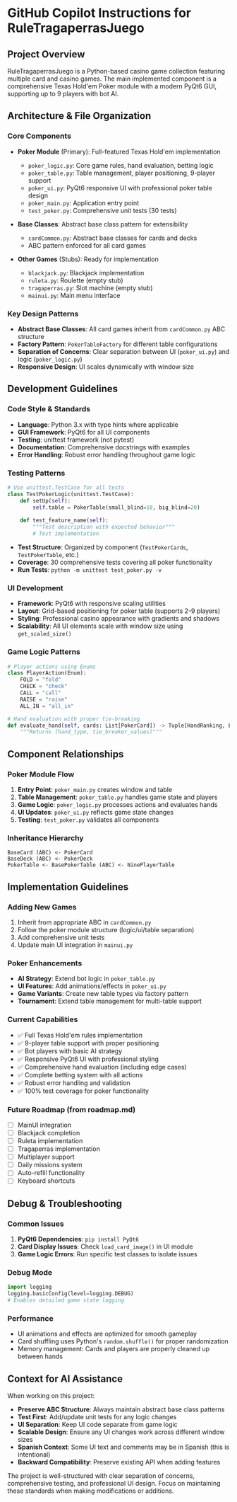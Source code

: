 # GitHub Copilot Instructions for RuleTragaperrasJuego

## Project Overview

RuleTragaperrasJuego is a Python-based casino game collection featuring multiple card and casino games. The main implemented component is a comprehensive Texas Hold'em Poker module with a modern PyQt6 GUI, supporting up to 9 players with bot AI.

## Architecture & File Organization

### Core Components
- **Poker Module** (Primary): Full-featured Texas Hold'em implementation
  - `poker_logic.py`: Core game rules, hand evaluation, betting logic
  - `poker_table.py`: Table management, player positioning, 9-player support
  - `poker_ui.py`: PyQt6 responsive UI with professional poker table design
  - `poker_main.py`: Application entry point
  - `test_poker.py`: Comprehensive unit tests (30 tests)

- **Base Classes**: Abstract base class pattern for extensibility
  - `cardCommon.py`: Abstract base classes for cards and decks
  - ABC pattern enforced for all card games

- **Other Games** (Stubs): Ready for implementation
  - `blackjack.py`: Blackjack implementation
  - `ruleta.py`: Roulette (empty stub)
  - `tragaperras.py`: Slot machine (empty stub)
  - `mainui.py`: Main menu interface

### Key Design Patterns
- **Abstract Base Classes**: All card games inherit from `cardCommon.py` ABC structure
- **Factory Pattern**: `PokerTableFactory` for different table configurations
- **Separation of Concerns**: Clear separation between UI (`poker_ui.py`) and logic (`poker_logic.py`)
- **Responsive Design**: UI scales dynamically with window size

## Development Guidelines

### Code Style & Standards
- **Language**: Python 3.x with type hints where applicable
- **GUI Framework**: PyQt6 for all UI components
- **Testing**: unittest framework (not pytest)
- **Documentation**: Comprehensive docstrings with examples
- **Error Handling**: Robust error handling throughout game logic

### Testing Patterns
```python
# Use unittest.TestCase for all tests
class TestPokerLogic(unittest.TestCase):
    def setUp(self):
        self.table = PokerTable(small_blind=10, big_blind=20)
    
    def test_feature_name(self):
        """Test description with expected behavior"""
        # Test implementation
```

- **Test Structure**: Organized by component (`TestPokerCards`, `TestPokerTable`, etc.)
- **Coverage**: 30 comprehensive tests covering all poker functionality
- **Run Tests**: `python -m unittest test_poker.py -v`

### UI Development
- **Framework**: PyQt6 with responsive scaling utilities
- **Layout**: Grid-based positioning for poker table (supports 2-9 players)
- **Styling**: Professional casino appearance with gradients and shadows
- **Scalability**: All UI elements scale with window size using `get_scaled_size()`

### Game Logic Patterns
```python
# Player actions using Enums
class PlayerAction(Enum):
    FOLD = "fold"
    CHECK = "check"
    CALL = "call"
    RAISE = "raise"
    ALL_IN = "all_in"

# Hand evaluation with proper tie-breaking
def evaluate_hand(self, cards: List[PokerCard]) -> Tuple[HandRanking, List[int]]:
    """Returns (hand_type, tie_breaker_values)"""
```

## Component Relationships

### Poker Module Flow
1. **Entry Point**: `poker_main.py` creates window and table
2. **Table Management**: `poker_table.py` handles game state and players
3. **Game Logic**: `poker_logic.py` processes actions and evaluates hands
4. **UI Updates**: `poker_ui.py` reflects game state changes
5. **Testing**: `test_poker.py` validates all components

### Inheritance Hierarchy
```
BaseCard (ABC) <- PokerCard
BaseDeck (ABC) <- PokerDeck
PokerTable <- BasePokerTable (ABC) <- NinePlayerTable
```

## Implementation Guidelines

### Adding New Games
1. Inherit from appropriate ABC in `cardCommon.py`
2. Follow the poker module structure (logic/ui/table separation)
3. Add comprehensive unit tests
4. Update main UI integration in `mainui.py`

### Poker Enhancements
- **AI Strategy**: Extend bot logic in `poker_table.py`
- **UI Features**: Add animations/effects in `poker_ui.py`
- **Game Variants**: Create new table types via factory pattern
- **Tournament**: Extend table management for multi-table support

### Current Capabilities
- ✅ Full Texas Hold'em rules implementation
- ✅ 9-player table support with proper positioning
- ✅ Bot players with basic AI strategy
- ✅ Responsive PyQt6 UI with professional styling
- ✅ Comprehensive hand evaluation (including edge cases)
- ✅ Complete betting system with all actions
- ✅ Robust error handling and validation
- ✅ 100% test coverage for poker functionality

### Future Roadmap (from roadmap.md)
- [ ] MainUI integration
- [ ] Blackjack completion
- [ ] Ruleta implementation
- [ ] Tragaperras implementation
- [ ] Multiplayer support
- [ ] Daily missions system
- [ ] Auto-refill functionality
- [ ] Keyboard shortcuts

## Debug & Troubleshooting

### Common Issues
1. **PyQt6 Dependencies**: `pip install PyQt6`
2. **Card Display Issues**: Check `load_card_image()` in UI module
3. **Game Logic Errors**: Run specific test classes to isolate issues

### Debug Mode
```python
import logging
logging.basicConfig(level=logging.DEBUG)
# Enables detailed game state logging
```

### Performance
- UI animations and effects are optimized for smooth gameplay
- Card shuffling uses Python's `random.shuffle()` for proper randomization
- Memory management: Cards and players are properly cleaned up between hands

## Context for AI Assistance

When working on this project:
- **Preserve ABC Structure**: Always maintain abstract base class patterns
- **Test First**: Add/update unit tests for any logic changes
- **UI Separation**: Keep UI code separate from game logic
- **Scalable Design**: Ensure any UI changes work across different window sizes
- **Spanish Context**: Some UI text and comments may be in Spanish (this is intentional)
- **Backward Compatibility**: Preserve existing API when adding features

The project is well-structured with clear separation of concerns, comprehensive testing, and professional UI design. Focus on maintaining these standards when making modifications or additions.